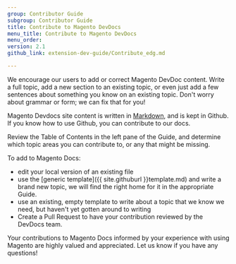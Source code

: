 ```yaml
---
group: Contributor Guide
subgroup: Contributor Guide
title: Contribute to Magento DevDocs
menu_title: Contribute to Magento DevDocs
menu_order: 
version: 2.1
github_link: extension-dev-guide/Contribute_edg.md

---
```


We encourage our users to add or correct Magento DevDoc content. Write a full topic, add a new section to an existing topic, or even just add a few sentences about something you know on an existing topic. Don't worry about grammar or form; we can fix that for you!

Magento Devdocs site content is written in [Markdown](https://daringfireball.net/projects/markdown/), and is kept in Github. If you know how to use Github, you can contribute to our docs.

Review the Table of Contents in the left pane of the Guide, and determine which topic areas you can contribute to, or any that might be missing.

To add to Magento Docs:

* edit your local version of an existing file
* use the [generic template]({{ site.githuburl }}template.md) and write a brand new topic, we will find the right home for it in the appropriate Guide.
* use an existing, empty template to write about a topic that we know we need, but haven't yet gotten around to writing
* Create a Pull Request to have your contribution reviewed by the DevDocs team. 

Your contributions to Magento Docs informed by your experience with using Magento are highly valued and appreciated. Let us know if you have any questions!

